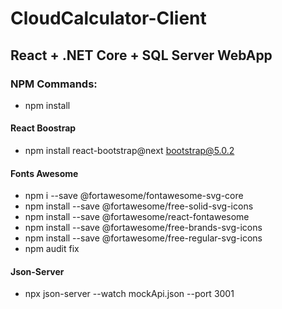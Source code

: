 # CloudCalculator-Client

## React + .NET Core + SQL Server WebApp

### NPM Commands:
- npm install

#### React Boostrap
- npm install react-bootstrap@next bootstrap@5.0.2

#### Fonts Awesome
- npm i --save @fortawesome/fontawesome-svg-core
- npm install --save @fortawesome/free-solid-svg-icons
- npm install --save @fortawesome/react-fontawesome
- npm install --save @fortawesome/free-brands-svg-icons
- npm install --save @fortawesome/free-regular-svg-icons
- npm audit fix

#### Json-Server
- npx json-server --watch mockApi.json --port 3001
